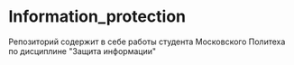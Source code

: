 # Information_protection
Репозиторий содержит в себе работы студента Московского Политеха по дисциплине "Защита информации"
